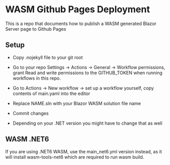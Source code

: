 # WASM Github Pages Deployment
This is a repo that documents how to publish a WASM generated Blazor Server page to Github Pages

## Setup
- Copy .nojekyll file to your git root
- Go to your repo Settings -> Actions -> General -> Workflow permissions, grant Read and write permissions to the GITHUB_TOKEN when running workflows in this repo.
- Go to Actions -> New workflow -> set up a workflow yourself, copy contents of main.yaml into the editor
- Replace NAME.sln with your Blazor WASM solution file name
- Commit changes

- Depending on your .NET version you might have to change that as well

## WASM .NET6
If you are using .NET6 WASM, use the main_net6.yml version instead, as it will install wasm-tools-net6 which are required to run wasm build.